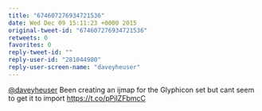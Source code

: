 ```yaml
---
title: "674607276934721536"
date: Wed Dec 09 15:11:23 +0000 2015
original-tweet-id: "674607276934721536"
retweets: 0
favorites: 0
reply-tweet-id: ""
reply-user-id: "281044980"
reply-user-screen-name: "daveyheuser"
---
```

<a href="https://twitter.com/daveyheuser">@daveyheuser</a> Been creating an ijmap for the Glyphicon set but cant seem to get it to import <a href="https://t.co/pPjIZFbmcC">https://t.co/pPjIZFbmcC</a>
